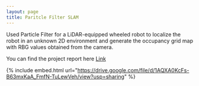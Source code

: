 ```yaml
---
layout: page
title: Paritcle Filter SLAM
---
```


Used Particle Filter for a LiDAR-equipped wheeled robot to localize the robot in an unknown 2D environment and generate the occupancy grid map with RBG values obtained from the camera.

You can find the project report here [Link](https://drive.google.com/file/d/1AQXA0KcFs-B63mxKaA_FmfN-TuLewVeh/view?usp=sharing)

{% include embed.html url="https://drive.google.com/file/d/1AQXA0KcFs-B63mxKaA_FmfN-TuLewVeh/view?usp=sharing" %}











